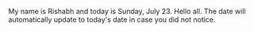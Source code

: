 My name is Rishabh and today is Sunday, July 23. Hello all. The date will automatically update to today's date in case you did not notice.
